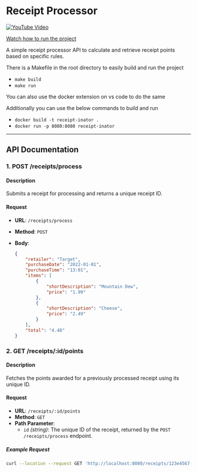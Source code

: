 # Receipt Processor

[![YouTube Video](https://img.youtube.com/vi/ASZwu7vV-bg/0.jpg)](https://www.youtube.com/watch?v=ASZwu7vV-bg)

[Watch how to run the project](https://www.youtube.com/watch?v=ASZwu7vV-bg)

A simple receipt processor API to calculate and retrieve receipt points based on specific rules.

There is a Makefile in the root directory to easily build and run the project
- `make build`
- `make run`

You can also use the docker extension on vs code to do the same

Additionally you can use the below commands to build and run
- `docker build -t receipt-inator .`
- `docker run -p 8080:8080 receipt-inator`


---
## API Documentation

### 1. **POST /receipts/process**

#### **Description**
Submits a receipt for processing and returns a unique receipt ID.

#### **Request**
- **URL**: `/receipts/process`
- **Method**: `POST`
- **Body**:

  ```json
  {
      "retailer": "Target",
      "purchaseDate": "2022-01-01",
      "purchaseTime": "13:01",
      "items": [
          {
              "shortDescription": "Mountain Dew",
              "price": "1.99"
          },
          {
              "shortDescription": "Cheese",
              "price": "2.49"
          }
      ],
      "total": "4.48"
  }

### 2. GET /receipts/:id/points

#### **Description**
Fetches the points awarded for a previously processed receipt using its unique ID.


#### **Request**
- **URL**: `/receipts/:id/points`
- **Method**: `GET`
- **Path Parameter**:
  - `id` *(string)*: The unique ID of the receipt, returned by the `POST /receipts/process` endpoint.

##### **Example Request**
```bash
curl --location --request GET 'http://localhost:8080/receipts/123e4567-e89b-12d3-a456-426614174000/points'
